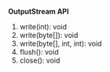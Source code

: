 **OutputStream API**

1. write(int): void
2. write(byte[]): void
3. write(byte[], int, int): void
4. flush(): void
5. close(): void